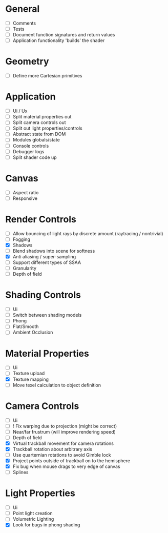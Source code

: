 # General
- [ ] Comments
- [ ] Tests
- [ ] Document function signatures and return values
- [ ] Application functionality 'builds' the shader

# Geometry 
- [ ] Define more Cartesian primitives

# Application
- [ ] Ui / Ux
- [ ] Split material properties out
- [ ] Split camera controls out
- [ ] Split out light properties/controls
- [ ] Abstract state from DOM
- [ ] Modules globals/state
- [ ] Console controls
- [ ] Debugger logs
- [ ] Split shader code up 

# Canvas
- [ ] Aspect ratio
- [ ] Responsive

# Render Controls
- [ ] Allow bouncing of light rays by discrete amount (raytracing / nontrivial)
- [ ] Fogging
- [x] Shadows
- [ ] Blend shadows into scene for softness
- [x] Anti aliasing / super-sampling
- [ ] Support different types of SSAA
- [ ] Granularity
- [ ] Depth of field

# Shading Controls
- [ ] Ui
- [ ] Switch between shading models
- [ ] Phong
- [ ] Flat/Smooth
- [ ] Ambient Occlusion

# Material Properties
- [ ] Ui
- [ ] Texture upload
- [x] Texture mapping
- [ ] Move texel calculation to object definition

# Camera Controls
- [ ] Ui
- [ ] ! Fix warping due to projection (might be correct)
- [ ] Near/far frustrum (will improve rendering speed)
- [ ] Depth of field
- [x] Virtual trackball movement for camera rotations
- [x] Trackball rotation about arbitrary axis
- [ ] Use quarternian rotations to avoid Gimble lock
- [x] Project points outside of trackball on to the hemisphere
- [x] Fix bug when mouse drags to very edge of canvas
- [ ] Splines

# Light Properties
- [ ] Ui
- [ ] Point light creation
- [ ] Volumetric Lighting
- [x] Look for bugs in phong shading
